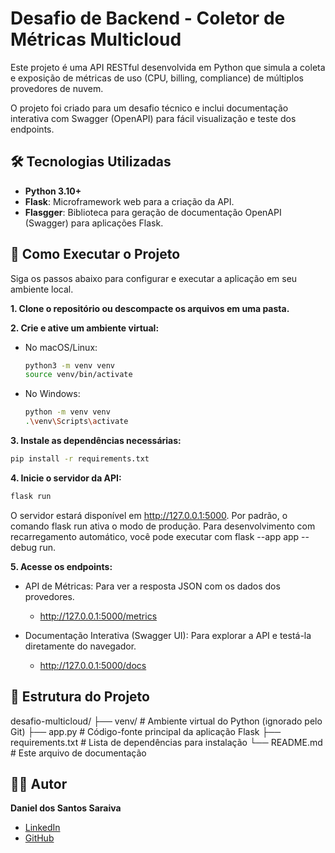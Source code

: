 # Desafio de Backend - Coletor de Métricas Multicloud

Este projeto é uma API RESTful desenvolvida em Python que simula a coleta e exposição de métricas de uso (CPU, billing, compliance) de múltiplos provedores de nuvem.

O projeto foi criado para um desafio técnico e inclui documentação interativa com Swagger (OpenAPI) para fácil visualização e teste dos endpoints.

## 🛠️ Tecnologias Utilizadas
* **Python 3.10+**
* **Flask**: Microframework web para a criação da API.
* **Flasgger**: Biblioteca para geração de documentação OpenAPI (Swagger) para aplicações Flask.

## 🚀 Como Executar o Projeto

Siga os passos abaixo para configurar e executar a aplicação em seu ambiente local.

**1. Clone o repositório ou descompacte os arquivos em uma pasta.**

**2. Crie e ative um ambiente virtual:**
* No macOS/Linux:
  ```bash
  python3 -m venv venv
  source venv/bin/activate
* No Windows:
  ```bash
  python -m venv venv
  .\venv\Scripts\activate

**3. Instale as dependências necessárias:**
  ```bash 
  pip install -r requirements.txt
  ```
**4. Inicie o servidor da API:**
  ```bash
  flask run
  ```
O servidor estará disponível em http://127.0.0.1:5000. Por padrão, o comando flask run ativa o modo de produção. Para desenvolvimento com recarregamento automático, você pode executar com flask --app app --debug run.

**5. Acesse os endpoints:**

* API de Métricas: Para ver a resposta JSON com os dados dos provedores.

  * http://127.0.0.1:5000/metrics

* Documentação Interativa (Swagger UI): Para explorar a API e testá-la diretamente do navegador.

  * http://127.0.0.1:5000/docs

## 📁 Estrutura do Projeto

desafio-multicloud/
├── venv/                 # Ambiente virtual do Python (ignorado pelo Git)
├── app.py                # Código-fonte principal da aplicação Flask
├── requirements.txt      # Lista de dependências para instalação
└── README.md             # Este arquivo de documentação


## 👨‍💻 Autor
**Daniel dos Santos Saraiva**
* [LinkedIn](https://www.linkedin.com/in/danielssaraiva/)
* [GitHub](https://github.com/dansaraiva/desafio-backend)